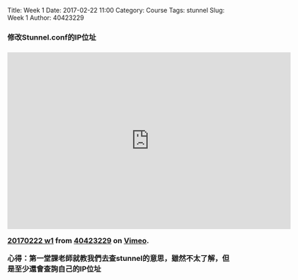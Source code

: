 Title: Week 1
Date: 2017-02-22 11:00
Category: Course
Tags: stunnel
Slug: Week 1
Author: 40423229

<h3>修改Stunnel.conf的IP位址<h3>

<iframe src="https://player.vimeo.com/video/206719098" width="640" height="400" frameborder="0" webkitallowfullscreen mozallowfullscreen allowfullscreen></iframe>
<p><a href="https://vimeo.com/206719098">20170222 w1</a> from <a href="https://vimeo.com/user47808963">40423229</a> on <a href="https://vimeo.com">Vimeo</a>.</p>

<p>心得：第一堂課老師就教我們去查stunnel的意思，雖然不太了解，但是至少還會查詢自己的IP位址<p>